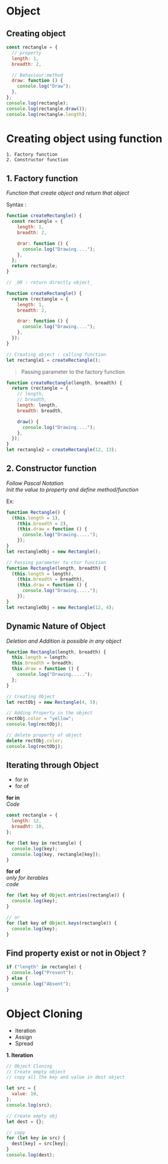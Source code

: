 # Object

## Creating object

```javascript
const rectangle = {
  // property
  length: 1,
  breadth: 2,

  // Behaviour:method
  draw: function () {
    console.log("Draw");
  },
};
console.log(rectangle);
console.log(rectangle.draw());
console.log(rectangle.length);
```

# Creating object using function

    1. Factory function
    2. Constructor function

## 1. Factory function

_Function that create object and return that object_

Syntax :

```javascript
function createRectangle() {
  const rectangle = {
    length: 1,
    breadth: 2,

    drar: function () {
      console.log("Drawing....");
    },
  };
  return rectangle;
}

// _OR : return directly object_

function createRectangle() {
  return (rectangle = {
    length: 1,
    breadth: 2,

    drar: function () {
      console.log("Drawing....");
    },
  });
}

// Creating object : calling function
let rectangle1 = createRectangle();
```

> Passing parameter to the factory function

```javascript
function createRectangle(length, breadth) {
  return (rectangle = {
    // length,
    // breadth,
    length: length,
    breadth: breadth,

    draw() {
      console.log("Drawing....");
    },
  });
}
let rectangle2 = createRectangle(12, 13);
```

## 2. Constructor function

_Follow Pascal Notation_  
_Init the value to property and define method/function_

Ex:

```javascript
function Rectangle() {
  (this.length = 1),
    (this.breadth = 2),
    (this.draw = function () {
      console.log("Drawing.....");
    });
}
let rectangleObj = new Rectangle();

// Passing parameter to ctor function
function Rectangle(length, breadth) {
  (this.length = length),
    (this.breadth = breadth),
    (this.draw = function () {
      console.log("Drawing.....");
    });
}
let rectangleObj = new Rectangle(12, 4);
```

## Dynamic Nature of Object

_Deletion and Addition is possible in any object_

```javascript
function Rectangle(length, breadth) {
  this.length = length;
  this.breadth = breadth;
  this.draw = function () {
    console.log("Drawing.....");
  };
}

// Creating Object
let rectObj = new Rectangle(4, 5);

// Adding Property in the object
rectObj.color = "yellow";
console.log(rectObj);

// delete property of object
delete rectObj.color;
console.log(rectObj);
```

## Iterating through Object

- for in
- for of

**for in**  
_Code_

```javascript
const rectangle = {
  length: 12,
  breadht: 10,
};

for (let key in rectangle) {
  console.log(key);
  console.log(key, rectangle[key]);
}
```

**for of**  
_only for iterables_  
_code_

```javascript
for (let key of Object.entries(rectangle)) {
  console.log(key);
}

// or
for (let key of Object.keys(rectangle)) {
  console.log(key);
}
```

## Find property exist or not in Object ?

```javascript
if ("length" in rectangle) {
  console.log("Present");
} else {
  console.log("Absent");
}
```

# Object Cloning

- Iteration
- Assign
- Spread

**1. Iteration**

```javascript
// Object Cloning
// Create empty object
// copy all the key and value in dest object

let src = {
  value: 10,
};
console.log(src);

// Create empty obj
let dest = {};

// copy
for (let key in src) {
  dest[key] = src[key];
}
console.log(dest);
```
